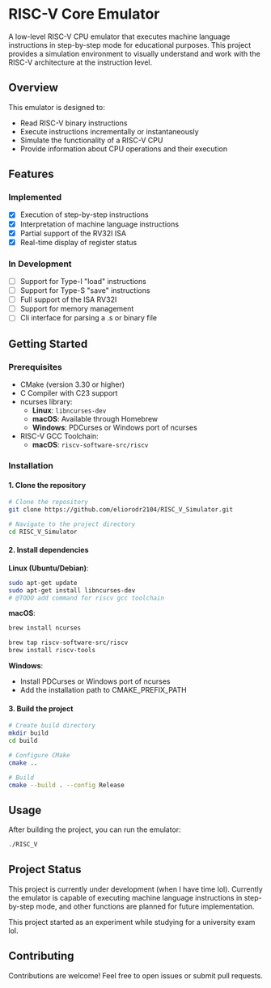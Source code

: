 # RISC-V Core Emulator

A low-level RISC-V CPU emulator that executes machine language instructions in step-by-step mode for educational purposes. This project provides a simulation environment to visually understand and work with the RISC-V architecture at the instruction level.

## Overview

This emulator is designed to:
- Read RISC-V binary instructions
- Execute instructions incrementally or instantaneously
- Simulate the functionality of a RISC-V CPU
- Provide information about CPU operations and their execution

## Features

### Implemented
- [x]  Execution of step-by-step instructions
- [x]  Interpretation of machine language instructions
- [x]  Partial support of the RV32I ISA
- [x]  Real-time display of register status

### In Development
- [ ]  Support for Type-I "load" instructions
- [ ]  Support for Type-S "save" instructions
- [ ]  Full support of the ISA RV32I
- [ ]  Support for memory management
- [ ]  Cli interface for parsing a .s or binary file 

## Getting Started

### Prerequisites

- CMake (version 3.30 or higher)
- C Compiler with C23 support
- ncurses library:
  - **Linux**: `libncurses-dev`
  - **macOS**: Available through Homebrew
  - **Windows**: PDCurses or Windows port of ncurses
- RISC-V GCC Toolchain:
  - **macOS**: `riscv-software-src/riscv`

### Installation

#### 1. Clone the repository
```bash
# Clone the repository
git clone https://github.com/eliorodr2104/RISC_V_Simulator.git

# Navigate to the project directory
cd RISC_V_Simulator
```

#### 2. Install dependencies

**Linux (Ubuntu/Debian)**:
```bash
sudo apt-get update
sudo apt-get install libncurses-dev
# @TODO add command for riscv gcc toolchain
```

**macOS**:
```bash
brew install ncurses

brew tap riscv-software-src/riscv
brew install riscv-tools
```

**Windows**:
- Install PDCurses or Windows port of ncurses
- Add the installation path to CMAKE_PREFIX_PATH

#### 3. Build the project

```bash
# Create build directory
mkdir build
cd build

# Configure CMake
cmake ..

# Build
cmake --build . --config Release
```

## Usage

After building the project, you can run the emulator:

```bash
./RISC_V
```

## Project Status

This project is currently under development (when I have time lol). Currently the emulator is capable of executing machine language instructions in step-by-step mode, and other functions are planned for future implementation.

This project started as an experiment while studying for a university exam lol.

## Contributing

Contributions are welcome! Feel free to open issues or submit pull requests.
